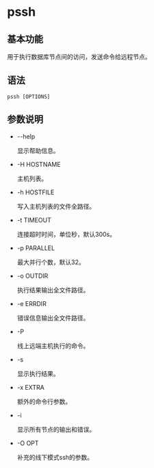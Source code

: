 # pssh

## 基本功能<a name="section6557202811106"></a>

用于执行数据库节点间的访问，发送命令给远程节点。

## 语法<a name="section39063449108"></a>

```
pssh [OPTIONS] 
```

## 参数说明<a name="section14185451151019"></a>

-   --help

    显示帮助信息。

-   -H HOSTNAME

    主机列表。

-   -h HOSTFILE

    写入主机列表的文件全路径。

-   -t TIMEOUT

    连接超时时间，单位秒，默认300s。

-   -p PARALLEL

    最大并行个数，默认32。

-   -o OUTDIR

    执行结果输出全文件路径。

-   -e ERRDIR

    错误信息输出全文件路径。

-   -P

    线上远端主机执行的命令。

-   -s

    显示执行结果。

-   -x EXTRA

    额外的命令行参数。

-   -i

    显示所有节点的输出和错误。


-   -O OPT

    补充的线下模式ssh的参数。


